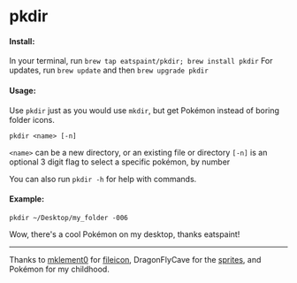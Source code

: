 # pkdir
#### Install: 
In your terminal, run `brew tap eatspaint/pkdir; brew install pkdir`
For updates, run `brew update` and then `brew upgrade pkdir`
#### Usage: 
Use `pkdir` just as you would use `mkdir`, but get Pokémon instead of boring folder icons.
```
pkdir <name> [-n]
```
`<name>` can be a new directory, or an existing file or directory
`[-n]` is an optional 3 digit flag to select a specific pokémon, by number

You can also run `pkdir -h` for help with commands.
#### Example:
```
pkdir ~/Desktop/my_folder -006
```
Wow, there's a cool Pokémon on my desktop, thanks eatspaint!
***
Thanks to [mklement0](https://github.com/mklement0) for [fileicon](https://github.com/mklement0/fileicon), DragonFlyCave for the [sprites](http://www.dragonflycave.com/sprites.aspx), and Pokémon for my childhood.
